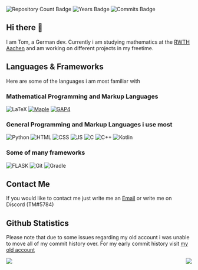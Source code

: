 ![Repository Count Badge](https://badges.pufler.dev/repos/veni-vidi-code)
![Years Badge](https://badges.pufler.dev/years/veni-vidi-code)
![Commits Badge](https://badges.pufler.dev/commits/monthly/veni-vidi-code)


## Hi there 👋
I am Tom, a German dev. Currently i am studying mathematics at the [RWTH Aachen](https://www.rwth-aachen.de/) and am working on different projects in my freetime. 

## Languages & Frameworks
Here are some of the languages i am most familiar with

### Mathematical Programming and Markup Languages

![LaTeX](https://img.shields.io/badge/LaTeX-47A141?style=for-the-badge&logo=LaTeX&logoColor=white)
[![Maple](https://img.shields.io/badge/Maple-035682?style=for-the-badge)](https://de.maplesoft.com/)
[![GAP4](https://img.shields.io/badge/GAP4-242867?style=for-the-badge)](https://www.gap-system.org/Download/)

### General Programming and Markup Languages i use most

![Python](https://img.shields.io/badge/Python-3776AB?style=for-the-badge&logo=python&logoColor=white)
![HTML](https://img.shields.io/badge/HTML5-E34F26?style=for-the-badge&logo=html5&logoColor=white)
![CSS](https://img.shields.io/badge/CSS3-1572B6?style=for-the-badge&logo=css3&logoColor=white)
![JS](https://img.shields.io/badge/JavaScript-323330?style=for-the-badge&logo=javascript&logoColor=F7DF1E)
![C](https://img.shields.io/badge/C-00599C?style=for-the-badge&logo=c&logoColor=white)
![C++](https://img.shields.io/badge/C%2B%2B-00599C?style=for-the-badge&logo=c%2B%2B&logoColor=white)
![Kotlin](https://img.shields.io/badge/Kotlin-0095D5?&style=for-the-badge&logo=kotlin&logoColor=white)

### Some of many frameworks

![FLASK](https://img.shields.io/badge/Flask-000000?style=for-the-badge&logo=flask&logoColor=white)
![Git](https://img.shields.io/badge/Git-F05032?style=for-the-badge&logo=git&logoColor=white)
![Gradle](https://img.shields.io/badge/gradle-02303A?style=for-the-badge&logo=gradle&logoColor=white)


## Contact Me

If you would like to contact me just write me an [Email](mailto:tom.mucke@web.de) or write me on Discord (TM#5784)


## Github Statistics

Please note that due to some issues regarding my old account i was unable to move all of my commit history over. For my early commit history visit [my old account](https://github.com/The-Bow-Hunter)

<img align="left" src="https://github-readme-stats.vercel.app/api?username=veni-vidi-code&count_private=true&show_icons=true&theme=dracula">
<img align="right" src="https://github-readme-stats.vercel.app/api/top-langs/?username=veni-vidi-code&count_private=true&show_icons=true&theme=dracula">


